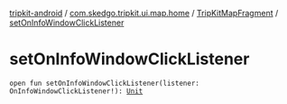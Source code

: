 [tripkit-android](../../index.md) / [com.skedgo.tripkit.ui.map.home](../index.md) / [TripKitMapFragment](index.md) / [setOnInfoWindowClickListener](./set-on-info-window-click-listener.md)

# setOnInfoWindowClickListener

`open fun setOnInfoWindowClickListener(listener: OnInfoWindowClickListener!): `[`Unit`](https://kotlinlang.org/api/latest/jvm/stdlib/kotlin/-unit/index.html)